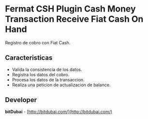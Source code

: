 # Fermat CSH Plugin Cash Money Transaction Receive Fiat Cash On Hand

Registro de cobro con Fiat Cash.

## Caracteristicas
* Valida la consistencia de los datos.
* Registra los datos del cobro.
* Procesa los datos de la transaccion.
* Realiza una peticion de actualizacion de balance.

## Developer

**bitDubai** - [http://bitdubai.com/](http://bitdubai.com/)
